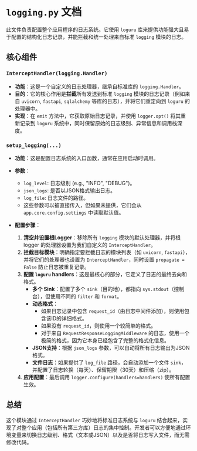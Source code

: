 # `logging.py` 文档

此文件负责配置整个应用程序的日志系统。它使用 `loguru` 库来提供功能强大且易于配置的结构化日志记录，并能拦截和统一处理来自标准 `logging` 模块的日志。

## 核心组件

### `InterceptHandler(logging.Handler)`
- **功能**：这是一个自定义的日志处理器，继承自标准库的 `logging.Handler`。
- **目的**：它的核心作用是**拦截**所有发送到标准 `logging` 模块的日志记录（例如来自 `uvicorn`, `fastapi`, `sqlalchemy` 等库的日志），并将它们重定向到 `loguru` 的处理器中。
- **实现**：在 `emit` 方法中，它获取原始日志记录，并使用 `logger.opt()` 将其重新记录到 `loguru` 系统中，同时保留原始的日志级别、异常信息和调用栈深度。

### `setup_logging(...)`
- **功能**：这是配置日志系统的入口函数，通常在应用启动时调用。
- **参数**：
    - `log_level`: 日志级别 (e.g., "INFO", "DEBUG")。
    - `json_logs`: 是否以JSON格式输出日志。
    - `log_file`: 日志文件的路径。
    - 这些参数可以被直接传入，但如果未提供，它们会从 `app.core.config.settings` 中读取默认值。

- **配置步骤**：
    1.  **清空并设置根Logger**：移除所有 `logging` 模块的默认处理器，并将根 logger 的处理器设置为我们自定义的 `InterceptHandler`。
    2.  **拦截目标模块**：明确指定要拦截日志的模块列表（如 `uvicorn`, `fastapi`），并将它们的处理器也设置为 `InterceptHandler`，同时设置 `propagate = False` 防止日志被重复记录。
    3.  **配置 `loguru` handlers**：这是最核心的部分，它定义了日志的最终去向和格式。
        - **多个 Sink**：配置了多个 `sink`（目的地），都指向 `sys.stdout`（控制台），但使用不同的 `filter` 和 `format`。
        - **动态格式**：
            - 如果日志记录中包含 `request_id`（由日志中间件添加），则使用包含该ID的详细格式。
            - 如果没有 `request_id`，则使用一个较简单的格式。
            - 对于来自 `RequestResponseLoggingMiddleware` 的日志，使用一个极简的格式，因为它本身已经包含了完整的格式化信息。
        - **JSON支持**：根据 `json_logs` 参数，可以自动将所有日志输出为JSON格式。
        - **文件日志**：如果提供了 `log_file` 路径，会自动添加一个文件 `sink`，并配置了日志轮换（每天）、保留期限（30天）和压缩（zip）。
    4.  **应用配置**：最后调用 `logger.configure(handlers=handlers)` 使所有配置生效。

## 总结

这个模块通过 `InterceptHandler` 巧妙地将标准日志系统与 `loguru` 结合起来，实现了对整个应用（包括所有第三方库）日志的集中控制。开发者可以方便地通过环境变量来切换日志级别、格式（文本或JSON）以及是否将日志写入文件，而无需修改代码。
